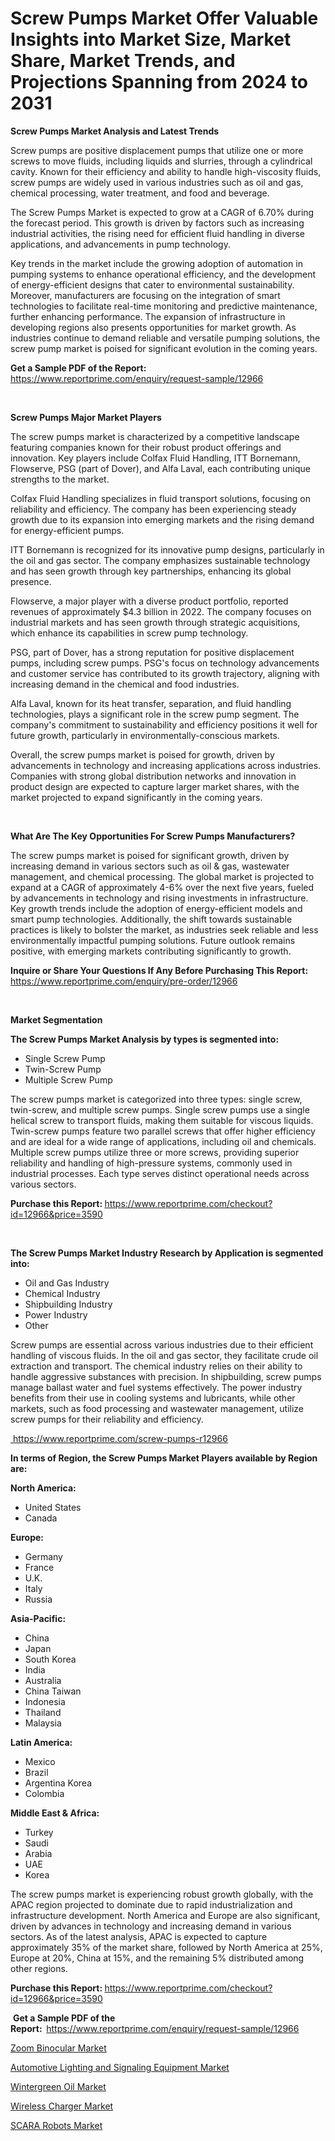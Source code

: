 <p><h1>Screw Pumps Market Offer Valuable Insights into Market Size, Market Share, Market Trends, and Projections Spanning from 2024 to 2031</h1></p><p><strong>Screw Pumps Market Analysis and Latest Trends</strong></p>
<p><p>Screw pumps are positive displacement pumps that utilize one or more screws to move fluids, including liquids and slurries, through a cylindrical cavity. Known for their efficiency and ability to handle high-viscosity fluids, screw pumps are widely used in various industries such as oil and gas, chemical processing, water treatment, and food and beverage. </p><p>The Screw Pumps Market is expected to grow at a CAGR of 6.70% during the forecast period. This growth is driven by factors such as increasing industrial activities, the rising need for efficient fluid handling in diverse applications, and advancements in pump technology. </p><p>Key trends in the market include the growing adoption of automation in pumping systems to enhance operational efficiency, and the development of energy-efficient designs that cater to environmental sustainability. Moreover, manufacturers are focusing on the integration of smart technologies to facilitate real-time monitoring and predictive maintenance, further enhancing performance. The expansion of infrastructure in developing regions also presents opportunities for market growth. As industries continue to demand reliable and versatile pumping solutions, the screw pump market is poised for significant evolution in the coming years.</p></p>
<p><strong>Get a Sample PDF of the Report:&nbsp;</strong> <a href="https://www.reportprime.com/enquiry/request-sample/12966">https://www.reportprime.com/enquiry/request-sample/12966</a></p>
<p>&nbsp;</p>
<p><strong>Screw Pumps Major Market Players</strong></p>
<p><p>The screw pumps market is characterized by a competitive landscape featuring companies known for their robust product offerings and innovation. Key players include Colfax Fluid Handling, ITT Bornemann, Flowserve, PSG (part of Dover), and Alfa Laval, each contributing unique strengths to the market.</p><p>Colfax Fluid Handling specializes in fluid transport solutions, focusing on reliability and efficiency. The company has been experiencing steady growth due to its expansion into emerging markets and the rising demand for energy-efficient pumps.</p><p>ITT Bornemann is recognized for its innovative pump designs, particularly in the oil and gas sector. The company emphasizes sustainable technology and has seen growth through key partnerships, enhancing its global presence.</p><p>Flowserve, a major player with a diverse product portfolio, reported revenues of approximately $4.3 billion in 2022. The company focuses on industrial markets and has seen growth through strategic acquisitions, which enhance its capabilities in screw pump technology.</p><p>PSG, part of Dover, has a strong reputation for positive displacement pumps, including screw pumps. PSG's focus on technology advancements and customer service has contributed to its growth trajectory, aligning with increasing demand in the chemical and food industries.</p><p>Alfa Laval, known for its heat transfer, separation, and fluid handling technologies, plays a significant role in the screw pump segment. The company's commitment to sustainability and efficiency positions it well for future growth, particularly in environmentally-conscious markets.</p><p>Overall, the screw pumps market is poised for growth, driven by advancements in technology and increasing applications across industries. Companies with strong global distribution networks and innovation in product design are expected to capture larger market shares, with the market projected to expand significantly in the coming years.</p></p>
<p>&nbsp;</p>
<p><strong>What Are The Key Opportunities For Screw Pumps Manufacturers?</strong></p>
<p><p>The screw pumps market is poised for significant growth, driven by increasing demand in various sectors such as oil & gas, wastewater management, and chemical processing. The global market is projected to expand at a CAGR of approximately 4-6% over the next five years, fueled by advancements in technology and rising investments in infrastructure. Key growth trends include the adoption of energy-efficient models and smart pump technologies. Additionally, the shift towards sustainable practices is likely to bolster the market, as industries seek reliable and less environmentally impactful pumping solutions. Future outlook remains positive, with emerging markets contributing significantly to growth.</p></p>
<p><strong>Inquire or Share Your Questions If Any Before Purchasing This Report:</strong> <a href="https://www.reportprime.com/enquiry/pre-order/12966">https://www.reportprime.com/enquiry/pre-order/12966</a></p>
<p>&nbsp;</p>
<p><strong>Market Segmentation</strong></p>
<p><strong>The Screw Pumps Market Analysis by types is segmented into:</strong></p>
<p><ul><li>Single Screw Pump</li><li>Twin-Screw Pump</li><li>Multiple Screw Pump</li></ul></p>
<p><p>The screw pumps market is categorized into three types: single screw, twin-screw, and multiple screw pumps. Single screw pumps use a single helical screw to transport fluids, making them suitable for viscous liquids. Twin-screw pumps feature two parallel screws that offer higher efficiency and are ideal for a wide range of applications, including oil and chemicals. Multiple screw pumps utilize three or more screws, providing superior reliability and handling of high-pressure systems, commonly used in industrial processes. Each type serves distinct operational needs across various sectors.</p></p>
<p><strong>Purchase this Report:&nbsp;</strong><a href="https://www.reportprime.com/checkout?id=12966&price=3590">https://www.reportprime.com/checkout?id=12966&price=3590</a></p>
<p>&nbsp;</p>
<p><strong>The Screw Pumps Market Industry Research by Application is segmented into:</strong></p>
<p><ul><li>Oil and Gas Industry</li><li>Chemical Industry</li><li>Shipbuilding Industry</li><li>Power Industry</li><li>Other</li></ul></p>
<p><p>Screw pumps are essential across various industries due to their efficient handling of viscous fluids. In the oil and gas sector, they facilitate crude oil extraction and transport. The chemical industry relies on their ability to handle aggressive substances with precision. In shipbuilding, screw pumps manage ballast water and fuel systems effectively. The power industry benefits from their use in cooling systems and lubricants, while other markets, such as food processing and wastewater management, utilize screw pumps for their reliability and efficiency.</p></p>
<p><a href="https://www.reportprime.com/screw-pumps-r12966">&nbsp;https://www.reportprime.com/screw-pumps-r12966</a></p>
<p><strong>In terms of Region, the Screw Pumps Market Players available by Region are:</strong></p>
<p>
    <p> <strong> North America: </strong>
        <ul>
            <li>United States</li>
            <li>Canada</li>
        </ul>
        </p> 
    <p> <strong> Europe: </strong>
        <ul>
            <li>Germany</li>
            <li>France</li>
            <li>U.K.</li>
            <li>Italy</li>
            <li>Russia</li>
        </ul>
        </p> 
    <p> <strong> Asia-Pacific: </strong>
        <ul>
            <li>China</li>
            <li>Japan</li>
            <li>South Korea</li>
            <li>India</li>
            <li>Australia</li>
            <li>China Taiwan</li>
            <li>Indonesia</li>
            <li>Thailand</li>
            <li>Malaysia</li>
        </ul>
        </p> 
    <p> <strong> Latin America: </strong>
        <ul>
            <li>Mexico</li>
            <li>Brazil</li>
            <li>Argentina Korea</li>
            <li>Colombia</li>
        </ul>
        </p> 
    <p> <strong> Middle East & Africa: </strong>
        <ul>
            <li>Turkey</li>
            <li>Saudi</li>
            <li>Arabia</li>
            <li>UAE</li>
            <li>Korea</li>
        </ul>
    </p>
    </p>
<p><p>The screw pumps market is experiencing robust growth globally, with the APAC region projected to dominate due to rapid industrialization and infrastructure development. North America and Europe are also significant, driven by advances in technology and increasing demand in various sectors. As of the latest analysis, APAC is expected to capture approximately 35% of the market share, followed by North America at 25%, Europe at 20%, China at 15%, and the remaining 5% distributed among other regions.</p></p>
<p><strong>Purchase this Report: </strong><a href="https://www.reportprime.com/checkout?id=12966&price=3590">https://www.reportprime.com/checkout?id=12966&price=3590</a></p>
<p>&nbsp;<strong>Get a Sample PDF of the Report:&nbsp;&nbsp;</strong><a href="https://www.reportprime.com/enquiry/request-sample/12966">https://www.reportprime.com/enquiry/request-sample/12966</a></p>
<p><strong></strong></p>
<p><p><a href="https://medium.com/@laurenperkins14/booming-zoom-binocular-market-sector-market-analysis-and-growth-projections-till-2031-6f57adbbdf88">Zoom Binocular Market</a></p><p><a href="https://issuu.com/reportprime-2/docs/automotive-lighting-and-signaling-e_ed21e8ddb87698">Automotive Lighting and Signaling Equipment Market</a></p><p><a href="https://www.linkedin.com/pulse/global-wintergreen-oil-industry-analysis-report-market-size-yjvre?trackingId=CaOJMIwVQYSq%2FlsBC9blnw%3D%3D">Wintergreen Oil Market</a></p><p><a href="https://www.linkedin.com/pulse/wireless-charger-market-emerging-trends-future-prospects-okpse?trackingId=ocjhtmQPSu%2BQ6KrtKlN1tA%3D%3D">Wireless Charger Market</a></p><p><a href="https://github.com/mabutironaldo/Market-Research-Report-List-6/blob/main/scara-robots-market.md">SCARA Robots Market</a></p></p>